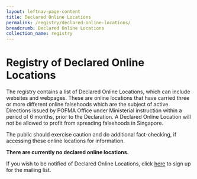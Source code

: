```yaml
---
layout: leftnav-page-content
title: Declared Online Locations
permalink: /registry/declared-online-locations/
breadcrumb: Declared Online Locations
collection_name: registry
---
```


# Registry of Declared Online Locations


The registry contains a list of Declared Online Locations, which can include websites and webpages. 
These are online locations that have carried three or more different online falsehoods which are the subject of active Directions issued by POFMA Office under Ministerial instruction within a period of 6 months, prior to the Declaration.
A Declared Online Location will not be allowed to profit from spreading falsehoods in Singapore.

The public should exercise caution and do additional fact-checking, if accessing these online locations for information. 

**There are currently no declared online locations.**

If you wish to be notified of Declared Online Locations, click [here](https://form.gov.sg/5d91d428f23aa800126c6335) to sign up for the mailing list. 
